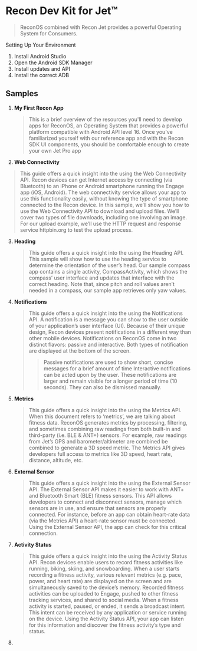 # Recon Dev Kit for Jet™

> ReconOS combined with Recon Jet provides a powerful Operating
System for Consumers.

Setting Up Your Environment

1. Install Android Studio
2. Open the Android SDK Manager
3. Install updates and API
4. Install the correct ADB

## Samples

1. __My First Recon App__
   > This is a brief overview of the resources you'll need to develop apps for ReconOS, an Operating System that provides a powerful platform compatible with Android API level 16. Once you've familiarized yourself with our reference app and with the Recon SDK UI components, you should be comfortable enough to create your own Jet Pro app
2. __Web Connectivity__
  >  This guide offers a quick insight into the using the Web Connectivity API. Recon devices can get Internet access by connecting (via Bluetooth) to an iPhone or Android smartphone running the Engage app (iOS, Android). The web connectivity service allows your app to use this functionality easily, without knowing the type of smartphone connected to the Recon device. In this sample, we’ll show you how to use the Web Connectivity API to download and upload files. We’ll cover two types of file downloads, including one involving an image. For our upload example, we’ll use the HTTP request and response service httpbin.org to test the upload process.
3. __Heading__
   > This guide offers a quick insight into the using the Heading API. This sample will show how to use the heading service to determine the orientation of the user’s head. Our sample compass app contains a single activity, CompassActivity, which shows the compass’ user interface and updates that interface with the correct heading. Note that, since pitch and roll values aren’t needed in a compass, our sample app retrieves only yaw values.
4. __Notifications__
   > This guide offers a quick insight into the using the Notifications API. A notification is a message you can show to the user outside of your application’s user interface (UI). Because of their unique design, Recon devices present notifications in a different way than other mobile devices.
   > Notifications on ReconOS come in two distinct flavors: passive and interactive. Both types of notification are displayed at the bottom of the screen.
   >> Passive notifications are used to show short, concise messages for a brief amount of time
   >> Interactive notifications can be acted upon by the user. These notifications are larger and remain visible for a longer period of time (10 seconds). They can also be dismissed manually.
5. __Metrics__
   > This guide offers a quick insight into the using the Metrics API. When this document refers to ‘metrics’, we are talking about fitness data. ReconOS generates metrics by processing, filtering, and sometimes combining raw readings from both built-in and third-party (i.e. BLE & ANT+) sensors. For example, raw readings from Jet’s GPS and barometer/altimeter are combined be combined to generate a 3D speed metric. The Metrics API gives developers full access to metrics like 3D speed, heart rate, distance, altitude, etc.
6. __External Sensor__
   > This guide offers a quick insight into the using the External Sensor API. The External Sensor API makes it easier to work with ANT+ and Bluetooth Smart (BLE) fitness sensors. This API allows developers to connect and disconnect sensors, manage which sensors are in use, and ensure that sensors are properly connected. For instance, before an app can obtain heart-rate data (via the Metrics API) a heart-rate sensor must be connected. Using the External Sensor API, the app can check for this critical connection.
7. __Activity Status__
   > This guide offers a quick insight into the using the
Activity Status API.
   > Recon devices enable users to record fitness activities like running, biking, skiing, and snowboarding. When a user starts recording a fitness activity, various relevant metrics (e.g. pace, power, and heart rate) are displayed on the screen and are simultaneously saved to the device’s memory. Recorded fitness activities can be uploaded to Engage, pushed to other fitness tracking services, and shared to social media.
   > When a fitness activity is started, paused, or ended, it sends a broadcast intent. This intent can be received by any application or service running on the device. Using the Activity Status API, your app can listen for this information and discover the fitness activity’s type and status.
8. 